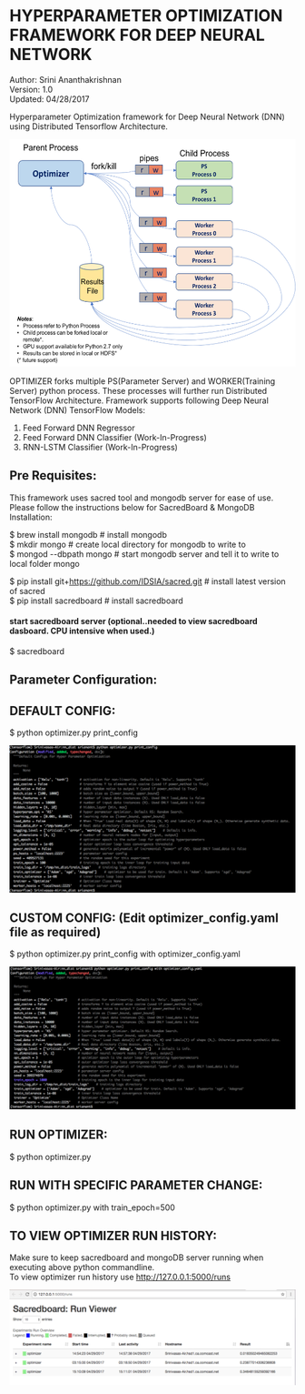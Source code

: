 
HYPERPARAMETER OPTIMIZATION FRAMEWORK FOR DEEP NEURAL NETWORK   
================================================================  

Author: Srini Ananthakrishnan  
Version: 1.0  
Updated: 04/28/2017  
  
Hyperparameter Optimization framework for Deep Neural Network (DNN) using Distributed Tensorflow Architecture. 

  <img src="images/opt_arch.png" height="400"/> 
  
OPTIMIZER forks multiple PS(Parameter Server) and WORKER(Training Server) python process. These processes will further run   Distributed TensorFlow Architecture. Framework supports following Deep Neural Network (DNN) TensorFlow Models:  
1) Feed Forward DNN Regressor  
2) Feed Forward DNN Classifier (Work-In-Progress)  
3) RNN-LSTM Classifier (Work-In-Progress)  
  
Pre Requisites:  
--------------
This framework uses sacred tool and mongodb server for ease of use. 
Please follow the instructions below for SacredBoard & MongoDB Installation:  
  
$ brew install mongodb # install mongodb  
$ mkdir mongo # create local directory for mongodb to write to  
$ mongod --dbpath mongo # start mongodb server and tell it to write to local folder mongo  
  
$ pip install git+https://github.com/IDSIA/sacred.git # install latest version of sacred  
$ pip install sacredboard # install sacredboard  
#### start sacredboard server (optional..needed to view sacredboard dasboard. CPU intensive when used.) 
$ sacredboard 
  
Parameter Configuration:  
------------------------  
  
DEFAULT CONFIG:  
--------------  
  $ python optimizer.py print_config  
  
  <img src="images/opt_print_config.png">

  
CUSTOM CONFIG: (Edit optimizer_config.yaml file as required)  
-------------  
  $ python optimizer.py print_config with optimizer_config.yaml  
    
   <img src="images/opt_print_custom.png">
  
  
RUN OPTIMIZER:  
--------------  
  $ python optimizer.py  
  
    
RUN WITH SPECIFIC PARAMETER CHANGE:  
----------------------------------  
  $ python optimizer.py with train_epoch=500  
  
  
TO VIEW OPTIMIZER RUN HISTORY:  
-----------------------------  
  Make sure to keep sacredboard and mongoDB server running when executing above python commandline.  
  To view optimizer run history use http://127.0.0.1:5000/runs  
  
  <img src="images/SacredBoardViewer.png">
  

  
